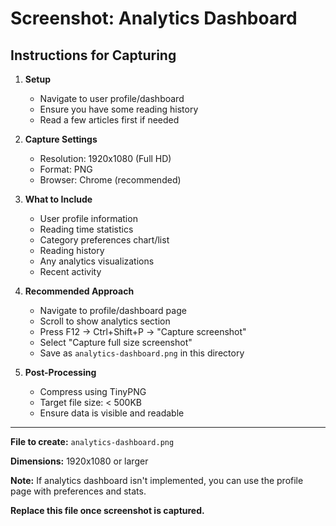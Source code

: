 # Screenshot: Analytics Dashboard

## Instructions for Capturing

1. **Setup**
   - Navigate to user profile/dashboard
   - Ensure you have some reading history
   - Read a few articles first if needed

2. **Capture Settings**
   - Resolution: 1920x1080 (Full HD)
   - Format: PNG
   - Browser: Chrome (recommended)

3. **What to Include**
   - User profile information
   - Reading time statistics
   - Category preferences chart/list
   - Reading history
   - Any analytics visualizations
   - Recent activity

4. **Recommended Approach**
   - Navigate to profile/dashboard page
   - Scroll to show analytics section
   - Press F12 → Ctrl+Shift+P → "Capture screenshot"
   - Select "Capture full size screenshot"
   - Save as `analytics-dashboard.png` in this directory

5. **Post-Processing**
   - Compress using TinyPNG
   - Target file size: < 500KB
   - Ensure data is visible and readable

---

**File to create:** `analytics-dashboard.png`

**Dimensions:** 1920x1080 or larger

**Note:** If analytics dashboard isn't implemented, you can use the profile page with preferences and stats.

**Replace this file once screenshot is captured.**
